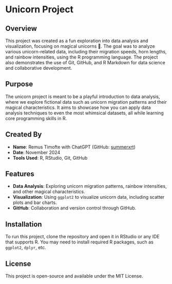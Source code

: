 # Unicorn Project

## Overview

This project was created as a fun exploration into data analysis and visualization, focusing on magical unicorns 🦄. The goal was to analyze various unicorn-related data, including their migration speeds, horn lengths, and rainbow intensities, using the R programming language. The project also demonstrates the use of Git, GitHub, and R Markdown for data science and collaborative development.

## Purpose

The unicorn project is meant to be a playful introduction to data analysis, where we explore fictional data such as unicorn migration patterns and their magical characteristics. It aims to showcase how you can apply data analysis techniques to even the most whimsical datasets, all while learning core programming skills in R.

## Created By

- **Name**: Remus Timofte with ChatGPT (GitHub: [summerxrt](https://github.com/summerxrt))
- **Date**: November 2024
- **Tools Used**: R, RStudio, Git, GitHub

## Features

- **Data Analysis**: Exploring unicorn migration patterns, rainbow intensities, and other magical characteristics.
- **Visualization**: Using `ggplot2` to visualize unicorn data, including scatter plots and bar charts.
- **GitHub**: Collaboration and version control through GitHub.

## Installation

To run this project, clone the repository and open it in RStudio or any IDE that supports R. You may need to install required R packages, such as `ggplot2`, `dplyr`, etc.

## License

This project is open-source and available under the MIT License.
